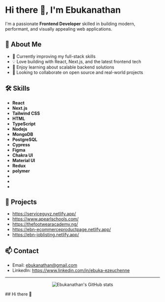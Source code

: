 # Hi there 👋, I'm Ebukanathan

I'm a passionate **Frontend Developer** skilled in building modern, performant, and visually appealing web applications.

## 🚀 About Me

- 🌱 Currently improving my full-stack skills
- 💡 Love building with React, Next.js, and the latest frontend tech
- 🧠 Enjoy learning about scalable backend solutions
- 👯 Looking to collaborate on open source and real-world projects

## 🛠️ Skills

- **React**
- **Next.js**
- **Tailwind CSS**
- **HTML**
- **TypeScript**
- **Nodejs**
- **MongoDB**
- **PostgreSQL**
- **Cypress**
- **Figma**
- **Chakra UI**
- **Material UI**
- **Redux**
- **polymer**
- 
- 
- 
  

## 📂 Projects

- https://serviceguyz.netlify.app/
- https://www.apearlschools.com/
- https://thefootwearacademy.ng/
- https://ebn-ecommerceproductpage.netlify.app/
- https://ebn-joblisting.netlify.app/

## 📫 Contact

- Email: ebukanathan@gmail.com
- LinkedIn: https://www.linkedin.com/in/ebuka-ezeuchenne


---

<p align="center">
  <img src="https://github-readme-stats.vercel.app/api?username=ebukanathan&show_icons=true&theme=radical" alt="Ebukanathan's GitHub stats" />
</p>## Hi there 👋

<!--
**ebukanathan/ebukanathan** is a ✨ _special_ ✨ repository because its `README.md` (this file) appears on your GitHub profile.

Here are some ideas to get you started:

- 🔭 I’m currently working on ...
- 🌱 I’m currently learning ...
- 👯 I’m looking to collaborate on ...
- 🤔 I’m looking for help with ...
- 💬 Ask me about ...
- 📫 How to reach me: ...
- 😄 Pronouns: ...
- ⚡ Fun fact: ...
-->
